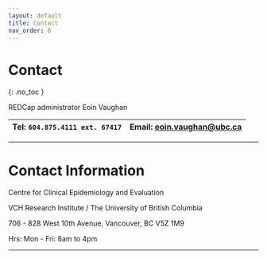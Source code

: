 ```yaml
---
layout: default
title: Contact
nav_order: 6
---
```


# Contact
{: .no_toc }

REDCap administrator
Eoin Vaughan

|  Tel: `604.875.4111 ext. 67417` | Email: <eoin.vaughan@ubc.ca>  |
|---------------------------------|-------------------------------| 


---

# Contact Information

Centre for Clinical Epidemiology and Evaluation

VCH Research Institute / The University of British Columbia

706 - 828 West 10th Avenue, Vancouver, BC V5Z 1M9

Hrs: Mon - Fri: 8am to 4pm

---

